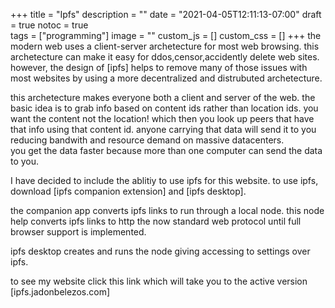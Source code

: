+++
title = "Ipfs"
description = ""
date = "2021-04-05T12:11:13-07:00"
draft = true
notoc = true  
tags = ["programming"]
image = ""
custom_js = []
custom_css = []
+++
the modern web uses a client-server archetecture  for  most web browsing. this  archetecture can make it easy for ddos,censor,accidently delete web sites.
however, the design of [ipfs] helps  to remove many of those issues with most websites by  using a more decentralized and distrubuted archetecture.

<!--more -->

this archetecture makes everyone both a client and server of the web.
the basic idea is to grab info based on content ids rather than location ids. you want the content not the location!
which then you look up peers that have that info using that content id. 
anyone carrying that data will send it to you reducing bandwith and resource demand on massive datacenters.\
you get the data faster because more than one computer can send the data to you.




I have decided to include the ablitiy to use ipfs for this website.
to use ipfs, download [ipfs companion extension] and [ipfs desktop].

the companion app converts ipfs links to run through a local node. 
this node  help converts ipfs  links to http the  now standard web protocol until full browser support is implemented.

ipfs desktop creates and runs the node giving accessing to settings over ipfs. 

to see my website click this link which will take you to the active version
[ipfs.jadonbelezos.com] 